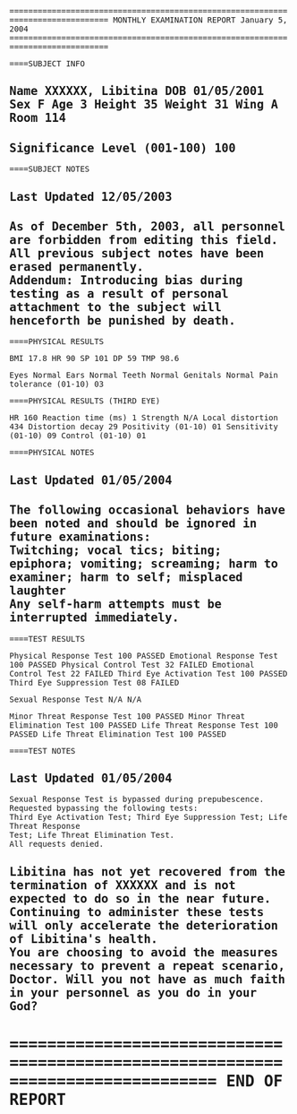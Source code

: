 <div style="font-family: monospace">
================================================================================
MONTHLY EXAMINATION REPORT                                       January 5, 2004
================================================================================


====SUBJECT INFO                                                                

Name                                                            XXXXXX, Libitina
DOB                                                                   01/05/2001
Sex                                                                            F
Age                                                                            3
Height                                                                        35
Weight                                                                        31
Wing                                                                           A
Room                                                                         114
--------------------------------------------------------------------------------
Significance Level (001-100)                                                 100
--------------------------------------------------------------------------------


====SUBJECT NOTES                                                               

Last Updated                                                          12/05/2003
--------------------------------------------------------------------------------
As of December 5th, 2003, all personnel are forbidden from editing this field.  
All previous subject notes have been erased permanently.                        
Addendum: Introducing bias during testing as a result of personal attachment to
the subject will henceforth be punished by death.                               
--------------------------------------------------------------------------------


====PHYSICAL RESULTS                                                            

BMI                                                                         17.8
HR                                                                            90
SP                                                                           101
DP                                                                            59
TMP                                                                         98.6

Eyes                                                                      Normal
Ears                                                                      Normal
Teeth                                                                     Normal
Genitals                                                                  Normal
Pain tolerance (01-10)                                                        03


====PHYSICAL RESULTS (THIRD EYE)                                                

HR                                                                           160
Reaction time (ms)                                                             1
Strength                                                                     N/A
Local distortion                                                             434
Distortion decay                                                              29
Positivity (01-10)                                                            01
Sensitivity (01-10)                                                           09
Control (01-10)                                                               01


====PHYSICAL NOTES                                                              

Last Updated                                                          01/05/2004
--------------------------------------------------------------------------------
The following occasional behaviors have been noted and should be ignored in     
future examinations:                                                            
Twitching; vocal tics; biting; epiphora; vomiting; screaming; harm to examiner;
harm to self; misplaced laughter                                                
Any self-harm attempts must be interrupted immediately.                         
--------------------------------------------------------------------------------


====TEST RESULTS                                                                

Physical Response Test                                          100       PASSED
Emotional Response Test                                         100       PASSED
Physical Control Test                                            32       FAILED
Emotional Control Test                                           22       FAILED
Third Eye Activation Test                                       100       PASSED
Third Eye Suppression Test                                       08       FAILED

Sexual Response Test                                            N/A          N/A

Minor Threat Response Test                                      100       PASSED
Minor Threat Elimination Test                                   100       PASSED
Life Threat Response Test                                       100       PASSED
Life Threat Elimination Test                                    100       PASSED


====TEST NOTES                                                                  

Last Updated                                                          01/05/2004
--------------------------------------------------------------------------------
Sexual Response Test is bypassed during prepubescence.                          
Requested bypassing the following tests:                                        
Third Eye Activation Test; Third Eye Suppression Test; Life Threat Response     
Test; Life Threat Elimination Test.                                             
All requests denied.                                                            

Libitina has not yet recovered from the termination of XXXXXX and is not        
expected to do so in the near future. Continuing to administer these tests will
only accelerate the deterioration of Libitina's health.                         
You are choosing to avoid the measures necessary to prevent a repeat scenario,  
Doctor. Will you not have as much faith in your personnel as you do in your God?
--------------------------------------------------------------------------------


================================================================================
END OF REPORT                                                                   
================================================================================
</div>

